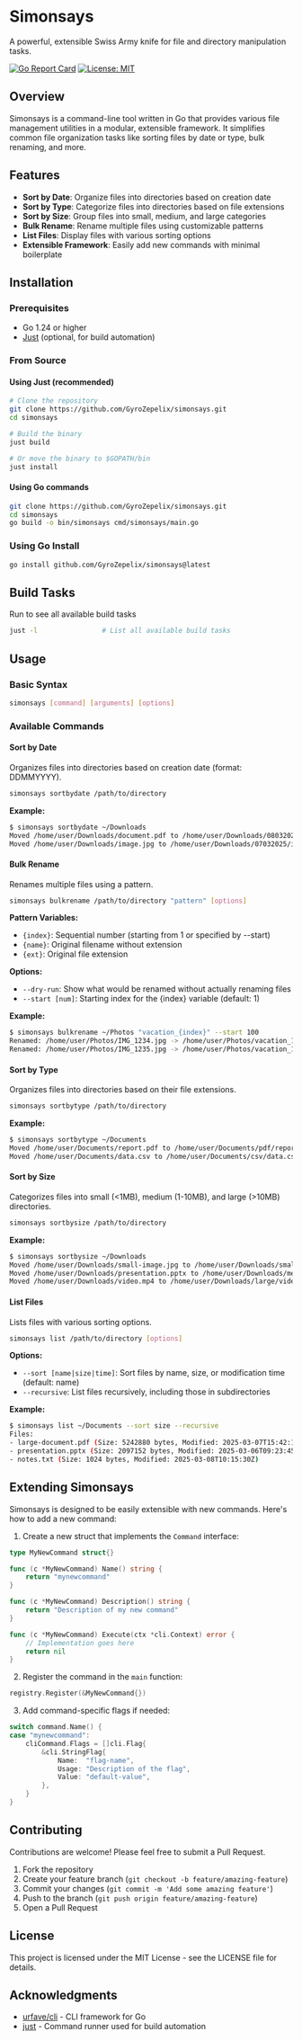 # Simonsays

A powerful, extensible Swiss Army knife for file and directory manipulation tasks.

[![Go Report Card](https://goreportcard.com/badge/github.com/GyroZepelix/simonsays)](https://goreportcard.com/report/github.com/GyroZepelix/simonsays)
[![License: MIT](https://img.shields.io/badge/License-MIT-yellow.svg)](https://opensource.org/licenses/MIT)

## Overview

Simonsays is a command-line tool written in Go that provides various file management utilities in a modular, extensible framework. It simplifies common file organization tasks like sorting files by date or type, bulk renaming, and more.

## Features

- **Sort by Date**: Organize files into directories based on creation date
- **Sort by Type**: Categorize files into directories based on file extensions
- **Sort by Size**: Group files into small, medium, and large categories
- **Bulk Rename**: Rename multiple files using customizable patterns
- **List Files**: Display files with various sorting options
- **Extensible Framework**: Easily add new commands with minimal boilerplate

## Installation

### Prerequisites

- Go 1.24 or higher
- [Just](https://github.com/casey/just) (optional, for build automation)

### From Source

#### Using Just (recommended)

```bash
# Clone the repository
git clone https://github.com/GyroZepelix/simonsays.git
cd simonsays

# Build the binary
just build

# Or move the binary to $GOPATH/bin
just install
```

#### Using Go commands

```bash
git clone https://github.com/GyroZepelix/simonsays.git
cd simonsays
go build -o bin/simonsays cmd/simonsays/main.go
```

### Using Go Install

```bash
go install github.com/GyroZepelix/simonsays@latest
```

## Build Tasks

Run to see all available build tasks

```bash
just -l                # List all available build tasks
```

## Usage

### Basic Syntax

```bash
simonsays [command] [arguments] [options]
```

### Available Commands

#### Sort by Date

Organizes files into directories based on creation date (format: DDMMYYYY).

```bash
simonsays sortbydate /path/to/directory
```

**Example:**
```bash
$ simonsays sortbydate ~/Downloads
Moved /home/user/Downloads/document.pdf to /home/user/Downloads/08032025/document.pdf
Moved /home/user/Downloads/image.jpg to /home/user/Downloads/07032025/image.jpg
```

#### Bulk Rename

Renames multiple files using a pattern.

```bash
simonsays bulkrename /path/to/directory "pattern" [options]
```

**Pattern Variables:**
- `{index}`: Sequential number (starting from 1 or specified by --start)
- `{name}`: Original filename without extension
- `{ext}`: Original file extension

**Options:**
- `--dry-run`: Show what would be renamed without actually renaming files
- `--start [num]`: Starting index for the {index} variable (default: 1)

**Example:**
```bash
$ simonsays bulkrename ~/Photos "vacation_{index}" --start 100
Renamed: /home/user/Photos/IMG_1234.jpg -> /home/user/Photos/vacation_100.jpg
Renamed: /home/user/Photos/IMG_1235.jpg -> /home/user/Photos/vacation_101.jpg
```

#### Sort by Type

Organizes files into directories based on their file extensions.

```bash
simonsays sortbytype /path/to/directory
```

**Example:**
```bash
$ simonsays sortbytype ~/Documents
Moved /home/user/Documents/report.pdf to /home/user/Documents/pdf/report.pdf
Moved /home/user/Documents/data.csv to /home/user/Documents/csv/data.csv
```

#### Sort by Size

Categorizes files into small (<1MB), medium (1-10MB), and large (>10MB) directories.

```bash
simonsays sortbysize /path/to/directory
```

**Example:**
```bash
$ simonsays sortbysize ~/Downloads
Moved /home/user/Downloads/small-image.jpg to /home/user/Downloads/small/small-image.jpg
Moved /home/user/Downloads/presentation.pptx to /home/user/Downloads/medium/presentation.pptx
Moved /home/user/Downloads/video.mp4 to /home/user/Downloads/large/video.mp4
```

#### List Files

Lists files with various sorting options.

```bash
simonsays list /path/to/directory [options]
```

**Options:**
- `--sort [name|size|time]`: Sort files by name, size, or modification time (default: name)
- `--recursive`: List files recursively, including those in subdirectories

**Example:**
```bash
$ simonsays list ~/Documents --sort size --recursive
Files:
- large-document.pdf (Size: 5242880 bytes, Modified: 2025-03-07T15:42:12Z)
- presentation.pptx (Size: 2097152 bytes, Modified: 2025-03-06T09:23:45Z)
- notes.txt (Size: 1024 bytes, Modified: 2025-03-08T10:15:30Z)
```

## Extending Simonsays

Simonsays is designed to be easily extensible with new commands. Here's how to add a new command:

1. Create a new struct that implements the `Command` interface:
```go
type MyNewCommand struct{}

func (c *MyNewCommand) Name() string {
    return "mynewcommand"
}

func (c *MyNewCommand) Description() string {
    return "Description of my new command"
}

func (c *MyNewCommand) Execute(ctx *cli.Context) error {
    // Implementation goes here
    return nil
}
```

2. Register the command in the `main` function:
```go
registry.Register(&MyNewCommand{})
```

3. Add command-specific flags if needed:
```go
switch command.Name() {
case "mynewcommand":
    cliCommand.Flags = []cli.Flag{
        &cli.StringFlag{
            Name:  "flag-name",
            Usage: "Description of the flag",
            Value: "default-value",
        },
    }
}
```

## Contributing

Contributions are welcome! Please feel free to submit a Pull Request.

1. Fork the repository
2. Create your feature branch (`git checkout -b feature/amazing-feature`)
3. Commit your changes (`git commit -m 'Add some amazing feature'`)
4. Push to the branch (`git push origin feature/amazing-feature`)
5. Open a Pull Request

## License

This project is licensed under the MIT License - see the LICENSE file for details.

## Acknowledgments

- [urfave/cli](https://github.com/urfave/cli) - CLI framework for Go
- [just](https://github.com/casey/just) - Command runner used for build automation
